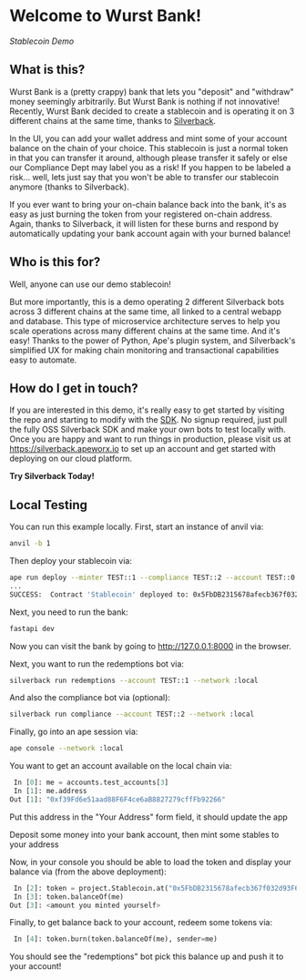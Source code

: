 # Welcome to Wurst Bank!

_Stablecoin Demo_

## What is this?

Wurst Bank is a (pretty crappy) bank that lets you "deposit" and "withdraw" money seemingly arbitrarily.
But Wurst Bank is nothing if not innovative!
Recently, Wurst Bank decided to create a stablecoin and is operating it on 3 different chains at the same time, thanks to [Silverback](https://silverback.apeworx.io).

In the UI, you can add your wallet address and mint some of your account balance on the chain of your choice.
This stablecoin is just a normal token in that you can transfer it around, although please transfer it safely or else our Compliance Dept may label you as a risk!
If you happen to be labeled a risk... well, lets just say that you won't be able to transfer our stablecoin anymore (thanks to Silverback).

If you ever want to bring your on-chain balance back into the bank, it's as easy as just burning the token from your registered on-chain address.
Again, thanks to Silverback, it will listen for these burns and respond by automatically updating your bank account again with your burned balance!

## Who is this for?

Well, anyone can use our demo stablecoin!
<!-- TODO: Add link to demo -->
But more importantly, this is a demo operating 2 different Silverback bots across 3 different chains at the same time, all linked to a central webapp and database.
This type of microservice architecture serves to help you scale operations across many different chains at the same time.
And it's easy! Thanks to the power of Python, Ape's plugin system, and Silverback's simplified UX for making chain monitoring and transactional capabilities easy to automate.

## How do I get in touch?
If you are interested in this demo, it's really easy to get started by visiting the repo and starting to modify with the [SDK](https://docs.apeworx.io/silverback/stable/userguides/quickstart).
No signup required, just pull the fully OSS Silverback SDK and make your own bots to test locally with.
Once you are happy and want to run things in production, please visit us at https://silverback.apeworx.io to set up an account and get started with deploying on our cloud platform.

**Try Silverback Today!**

## Local Testing

You can run this example locally. First, start an instance of anvil via:

```sh
anvil -b 1
```

Then deploy your stablecoin via:
```sh
ape run deploy --minter TEST::1 --compliance TEST::2 --account TEST::0 --network :local
...
SUCCESS:  Contract 'Stablecoin' deployed to: 0x5FbDB2315678afecb367f032d93F642f64180aa3
```

Next, you need to run the bank:
```sh
fastapi dev
```

Now you can visit the bank by going to http://127.0.0.1:8000 in the browser.

Next, you want to run the redemptions bot via:
```sh
silverback run redemptions --account TEST::1 --network :local
```

And also the compliance bot via (optional):
```sh
silverback run compliance --account TEST::2 --network :local
```

Finally, go into an ape session via:
```sh
ape console --network :local
```

You want to get an account available on the local chain via:
```py
 In [0]: me = accounts.test_accounts[3]
 In [1]: me.address
Out [1]: "0xf39Fd6e51aad88F6F4ce6aB8827279cffFb92266"
```

Put this address in the "Your Address" form field, it should update the app

Deposit some money into your bank account, then mint some stables to your address

Now, in your console you should be able to load the token and display your balance via (from the above deployment):
```py
 In [2]: token = project.Stablecoin.at("0x5FbDB2315678afecb367f032d93F642f64180aa3")
 In [3]: token.balanceOf(me)
Out [3]: <amount you minted yourself>
```

Finally, to get balance back to your account, redeem some tokens via:
```py
 In [4]: token.burn(token.balanceOf(me), sender=me)
```

You should see the "redemptions" bot pick this balance up and push it to your account!
